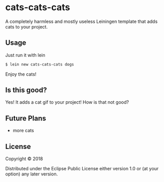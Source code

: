# cats-cats-cats

A completely harmless and mostly useless Leiningen template that adds cats to your project.

## Usage

Just run it with lein

```sh
$ lein new cats-cats-cats dogs
```

Enjoy the cats!

## Is this good?

Yes! It adds a cat gif to your project! How is that not good?

## Future Plans

- more cats

## License

Copyright © 2018

Distributed under the Eclipse Public License either version 1.0 or (at
your option) any later version.
